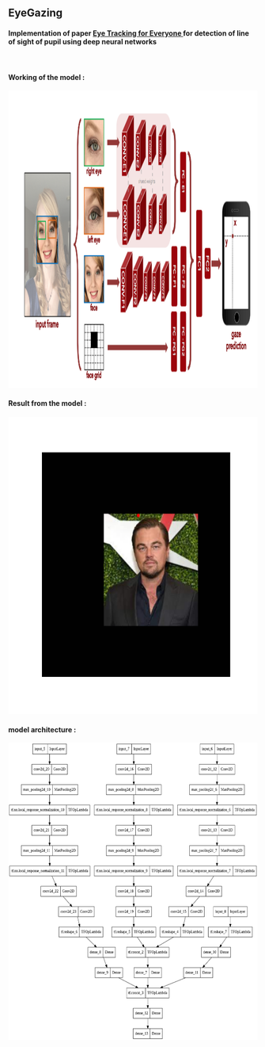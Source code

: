## EyeGazing
#### Implementation of paper <a href="https://gazecapture.csail.mit.edu/cvpr2016_gazecapture.pdf">Eye Tracking for Everyone </a> for detection of line of sight of pupil using deep neural networks
<br/>

#### Working of the model :

<img height="600em" width="600" src="assets/gaze.png"/>

#### Result from the model :

<img height="600em" width="600" src="assets/predict.png"/>

#### model architecture : 

<img height="600em" width="800" src="assets/model (1).png"/>
